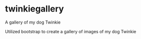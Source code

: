 # twinkiegallery
A gallery of my dog Twinkie

Utilized bootstrap to create a gallery of images of my dog Twinkie

